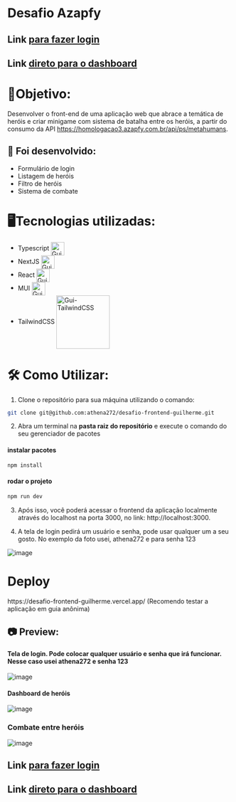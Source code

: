 # Desafio Azapfy

## Link [para fazer login](https://desafio-frontend-guilherme.vercel.app/)
## Link [direto para o dashboard](https://desafio-frontend-guilherme.vercel.app/dashboard)

# 🎯Objetivo:

Desenvolver o front-end de uma aplicação web que abrace a temática de heróis e criar minigame com sistema de batalha entre os heróis, a partir do consumo da API <link>https://homologacao3.azapfy.com.br/api/ps/metahumans</link>.

## 🔧 Foi desenvolvido:

- Formulário de login
- Listagem de heróis
- Filtro de heróis
- Sistema de combate
  
# 🖥️Tecnologias utilizadas:

- Typescript <img align="center" alt="Gui-Typescript" height="30" width="30" src="https://cdn.jsdelivr.net/gh/devicons/devicon/icons/typescript/typescript-original.svg">
- NextJS <img align="center" alt="Gui-NextJS" height="30" width="30" src="https://cdn.jsdelivr.net/gh/devicons/devicon/icons/nextjs/nextjs-original.svg">
- React <img align="center" alt="Gui-React" height="30" width="30" src="https://cdn.jsdelivr.net/gh/devicons/devicon@latest/icons/react/react-original.svg">
- MUI <img align="center" alt="Gui-MUI" height="30" width="30" src="https://cdn.jsdelivr.net/gh/devicons/devicon@latest/icons/materialui/materialui-original.svg">
- TailwindCSS <img align="center" alt="Gui-TailwindCSS" height="120" width="120" src="https://cdn.jsdelivr.net/gh/devicons/devicon@latest/icons/tailwindcss/tailwindcss-original-wordmark.svg">

# 🛠️ Como Utilizar:

1. Clone o repositório para sua máquina utilizando o comando:
```bash
git clone git@github.com:athena272/desafio-frontend-guilherme.git
```
2. Abra um terminal na **pasta raiz do repositório** e execute o comando do seu gerenciador de pacotes
#### instalar pacotes
```bash
npm install
```
#### rodar o projeto
```bash
npm run dev
```
3. Após isso, você poderá acessar o frontend da aplicação localmente através do localhost na porta 3000, no link: <link>http://localhost:3000</link>.

4. A tela de login pedirá um usuário e senha, pode usar qualquer um a seu gosto. No exemplo da foto usei, athena272 e para senha 123

![image](https://github.com/user-attachments/assets/f79981b4-fb84-4132-bb04-bf1cdca15762)

# Deploy

<link>https://desafio-frontend-guilherme.vercel.app/</link> (Recomendo testar a aplicação em guia anônima)

## 📷 Preview:

#### Tela de login. Pode colocar qualquer usuário e senha que irá funcionar. Nesse caso usei athena272 e senha 123
![image](https://github.com/user-attachments/assets/6f5733a3-1769-453a-823e-3f1dc7f25780)

#### Dashboard de heróis
![image](https://github.com/user-attachments/assets/475c4947-2245-4c53-92e1-ad41ae3997c6)

### Combate entre heróis
![image](https://github.com/user-attachments/assets/cb2ca264-a0a4-4f15-865a-3a65d31c2fe9)

## Link [para fazer login](https://desafio-frontend-guilherme.vercel.app/)
## Link [direto para o dashboard](https://desafio-frontend-guilherme.vercel.app/dashboard)
